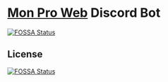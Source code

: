 # [Mon Pro Web](https://monproweb.io) Discord Bot
[![FOSSA Status](https://app.fossa.com/api/projects/git%2Bgithub.com%2Fmonproweb%2Fmpw-bot.svg?type=shield)](https://app.fossa.com/projects/git%2Bgithub.com%2Fmonproweb%2Fmpw-bot?ref=badge_shield)



## License
[![FOSSA Status](https://app.fossa.com/api/projects/git%2Bgithub.com%2Fmonproweb%2Fmpw-bot.svg?type=large)](https://app.fossa.com/projects/git%2Bgithub.com%2Fmonproweb%2Fmpw-bot?ref=badge_large)